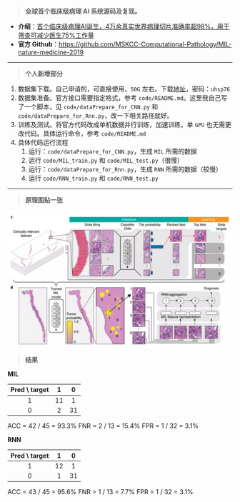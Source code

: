 > **全球首个临床级病理 AI 系统源码及复现。**

- **介绍**：[首个临床级病理AI诞生，4万余真实世界病理切片准确率超98%，用于筛查可减少医生75%工作量](https://mp.weixin.qq.com/s/I1mSPWuvSikE-ltS63PK4Q)
- **官方 Github**：https://github.com/MSKCC-Computational-Pathology/MIL-nature-medicine-2019

****

> **个人新增部分**
1. 数据集下载。自己申请的，可直接使用，`50G` 左右。下载[地址](https://share.weiyun.com/5elzljd)，密码：`uhsp76`
2. 数据集准备。官方接口需要指定格式，参考 `code/README.md`。这里我自己写了一个脚本，见 `code/dataPrepare_for_CNN.py` 和 `code/dataPrepare_for_Rnn.py`，改一下相关路径就好。
3. 训练及测试。将官方代码改成单机数据并行训练，加速训练，单 `GPU` 也无需更改代码。具体运行命令，参考 `code/README.md`
4. 具体代码运行流程
   1. 运行：`code/dataPrepare_for_CNN.py`，生成 `MIL` 所需的数据
   2. 运行 `code/MIL_train.py` 和 `code/MIL_test.py`（很慢）
   3. 运行：`code/dataPrepare_for_Rnn.py`，生成 `RNN` 所需的数据（较慢）
   4. 运行 `code/RNN_train.py` 和 `code/RNN_test.py`

****

> **原理图贴一张**

![](doc/images/架构.png)

> **结果**

**MIL**

| Pred \ target |  1   |  0   |
| :-----------: | :--: | :--: |
|       1       |   11   |   1   |
|       0       |   2   |   31   |

ACC = 42 / 45 = 93.3%
FNR = 2 / 13 = 15.4%
FPR = 1 / 32 = 3.1%

**RNN**

| Pred \ target |  1   |  0   |
| :-----------: | :--: | :--: |
|       1       |  12  |  1   |
|       0       |  1   |  31  |

ACC = 43 / 45 = 95.6%
FNR = 1 / 13 = 7.7%
FPR = 1 / 32 = 3.1%